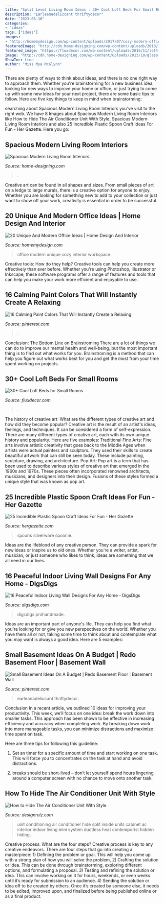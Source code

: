 ```yaml
---
title: "Split Level Living Room Ideas : 30+ Cool Loft Beds For Small Rooms"
description: "Earleanadeliccant thriftydecor"
date: "2023-03-16"
categories:
- "ideas"
tags: ["ideas"]
images:
- "http://homemydesign.com/wp-content/uploads/2017/07/cozy-modern-office-design.jpg"
featuredImage: "http://cdn.home-designing.com/wp-content/uploads/2013/10/glass-wall-1024x589.jpeg"
featured_image: "https://fluxdecor.com/wp-content/uploads/2016/11/loft-beds-for-small-rooms/27-loft-beds-for-small-rooms.jpg"
image: "http://cdn.home-designing.com/wp-content/uploads/2013/10/glass-wall-1024x589.jpeg"
ShowToc: true
author: "Miss Mya McGlynn"
---
```



There are plenty of ways to think about ideas, and there is no one right way to approach them. Whether you're brainstorming for a new business idea, looking for new ways to improve your home or office, or just trying to come up with some new ideas for your next project, there are some basic tips to follow. Here are five key things to keep in mind when brainstorming: 

	

		
searching about Spacious Modern Living Room Interiors you've visit to the right web. We have 8 Images about Spacious Modern Living Room Interiors like How to Hide The Air Conditioner Unit With Style, Spacious Modern Living Room Interiors and also 25 Incredible Plastic Spoon Craft Ideas For Fun - Her Gazette. Here you go:
		
    
## Spacious Modern Living Room Interiors

<img loading=lazy src="http://cdn.home-designing.com/wp-content/uploads/2013/10/glass-wall-1024x589.jpeg" onerror="this.onerror=null;this.src='https://tse2.mm.bing.net/th?id=OIP.wsBnDe4EwyLF56U4B4v4mAHaEQ&amp;pid=15.1';" alt="Spacious Modern Living Room Interiors">

_Source: home-designing.com_

>. 

	

Creative art can be found in all shapes and sizes. From small pieces of art on a ledge to large murals, there is a creative option for anyone to enjoy. Whether you are looking for something new to add to your collection or just want to show off your work, creativity is essential in order to be successful.

    
## 20 Unique And Modern Office Ideas | Home Design And Interior

<img loading=lazy src="http://homemydesign.com/wp-content/uploads/2017/07/cozy-modern-office-design.jpg" onerror="this.onerror=null;this.src='https://tse4.mm.bing.net/th?id=OIP.0wZpTd5herJ-1HyhMCYlcQHaLH&amp;pid=15.1';" alt="20 Unique And Modern Office Ideas | Home Design And Interior">

_Source: homemydesign.com_

>office modern unique cozy interior workspace. 

	

Creative tools: How do they help?
Creative tools can help you create more effectively than ever before. Whether you're using Photoshop, Illustrator or Inkscape, these software programs offer a range of features and tools that can help you make your work more efficient and enjoyable to use.

    
## 16 Calming Paint Colors That Will Instantly Create A Relaxing

<img loading=lazy src="https://i.pinimg.com/736x/c7/c3/d8/c7c3d8a69f930d1bb4676e37aba34040.jpg" onerror="this.onerror=null;this.src='https://tse2.mm.bing.net/th?id=OIP.OQJuGGxs1-ToPfz1m2PguAHaJR&amp;pid=15.1';" alt="16 Calming Paint Colors That Will Instantly Create a Relaxing">

_Source: pinterest.com_

>. 

	

Conclusion: The Bottom Line on Brainstroming
There are a lot of things we can do to improve our mental health and well-being, but the most important thing is to find out what works for you. Brainstroming is a method that can help you figure out what works best for you and get the most from your time spent working on projects.

    
## 30+ Cool Loft Beds For Small Rooms

<img loading=lazy src="https://fluxdecor.com/wp-content/uploads/2016/11/loft-beds-for-small-rooms/27-loft-beds-for-small-rooms.jpg" onerror="this.onerror=null;this.src='https://tse4.mm.bing.net/th?id=OIP.ROpGqKEuDOYack5lrKwP4wHaMW&amp;pid=15.1';" alt="30+ Cool Loft Beds for Small Rooms">

_Source: fluxdecor.com_

>. 

	

The history of creative art: What are the different types of creative art and how did they become popular?
Creative art is the result of an artist's ideas, feelings, and techniques. It can be considered a form of self-expression. There are many different types of creative art, each with its own unique history and popularity. Here are five examples:
Traditional Fine Arts: Fine arts involve artistic creativity that goes back to the Middle Ages when artists were actual painters and sculptors. They used their skills to create beautiful artwork that can still be seen today. These include painting, sculpture, drawing, and architecture. Pop Art: Pop art is a term that has been used to describe various styles of creative art that emerged in the 1960s and 1970s. These pieces often incorporated renowned architects, musicians, and designers into their design. Fusions of these styles formed a unique style that was known as pop art.

    
## 25 Incredible Plastic Spoon Craft Ideas For Fun - Her Gazette

<img loading=lazy src="https://hergazette.com/wp-content/uploads/2020/02/Incredible-Plastic-Spoon-Craft-Ideas-For-Fun-10-1.jpg" onerror="this.onerror=null;this.src='https://tse3.mm.bing.net/th?id=OIP.Ec9Kdi0kyLNggxzF9ITjWgHaJ4&amp;pid=15.1';" alt="25 Incredible Plastic Spoon Craft Ideas For Fun - Her Gazette">

_Source: hergazette.com_

>spoons silverware spoonie. 

	

Ideas are the lifeblood of any creative person. They can provide a spark for new ideas or inspire us to old ones. Whether you're a writer, artist, musician, or just someone who likes to think, ideas are something that we all need in our lives.

    
## 16 Peaceful Indoor Living Wall Designs For Any Home - DigsDigs

<img loading=lazy src="https://www.digsdigs.com/photos/peaceful-indoor-living-wall-designs-for-any-home-7-554x833.jpg" onerror="this.onerror=null;this.src='https://tse2.mm.bing.net/th?id=OIP.uzwkL65c0ZoIXuvOETeRLQHaLI&amp;pid=15.1';" alt="16 Peaceful Indoor Living Wall Designs For Any Home - DigsDigs">

_Source: digsdigs.com_

>digsdigs prohandmade. 

	

Ideas are an important part of anyone's life. They can help you find what you're looking for or give you new perspectives on the world. Whether you have them all or not, taking some time to think about and contemplate what you may want is always a good idea. Here are 5 examples: 

    
## Small Basement Ideas On A Budget | Redo Basement Floor | Basement Wall

<img loading=lazy src="https://i.pinimg.com/736x/0b/ef/ee/0befee4dcc741705a35ceb8e7c4590e6.jpg" onerror="this.onerror=null;this.src='https://tse2.mm.bing.net/th?id=OIP.rFfc3a1gcjcrkCXd8--hcQHaLH&amp;pid=15.1';" alt="Small Basement Ideas On A Budget | Redo Basement Floor | Basement Wall">

_Source: pinterest.com_

>earleanadeliccant thriftydecor. 

	

Conclusion
In a recent article, we outlined 10 ideas for improving your productivity. This week, we’ll focus on one idea: break the work down into smaller tasks.
This approach has been shown to be effective in increasing efficiency and accuracy when completing work. By breaking down work into more manageable tasks, you can minimize distractions and maximize time spent on task.

Here are three tips for following this guideline:

1) Set an timer for a specific amount of time and start working on one task. This will force you to concentrates on the task at hand and avoid distractions.

2) breaks should be short-lived – don’t let yourself spend hours lingering around a computer screen with no chance to move onto another task.

    
## How To Hide The Air Conditioner Unit With Style

<img loading=lazy src="https://cdn.designrulz.com/wp-content/uploads/2017/07/hidden-airconditioning-in-a-living-room.jpg" onerror="this.onerror=null;this.src='https://tse4.mm.bing.net/th?id=OIP.FvYwYjfJPynEgxxpl_BLiAHaLy&amp;pid=15.1';" alt="How to Hide The Air Conditioner Unit With Style">

_Source: designrulz.com_

>unit conditioning air conditioner hide split inside units cabinet ac interior indoor living mini system ductless heat contemporist hidden hiding. 

	

Creative process: What are the four steps?
Creative process is key to any creative endeavors. There are four steps that go into creating a masterpiece: 1) Defining the problem or goal. This will help you come up with a strong plan of how you will solve the problem, 2) Crafting the solution or idea. This can be done through brainstorming, exploring different options, and formulating a proposal. 3) Testing and refining the solution or idea. This can involve working on it for hours, weekends, or even weeks until it’s ready for submission to an audience. 4) Sending the solution or idea off to be created by others. Once it’s created by someone else, it needs to be edited, improved upon, and finalized before being published online or as a final product.

